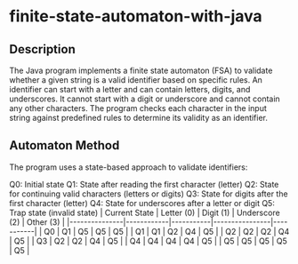 # finite-state-automaton-with-java

## Description
The Java program implements a finite state automaton (FSA) to validate whether a given string is a valid identifier based on specific rules. An identifier can start with a letter and can contain letters, digits, and underscores. It cannot start with a digit or underscore and cannot contain any other characters. The program checks each character in the input string against predefined rules to determine its validity as an identifier.

## Automaton Method
The program uses a state-based approach to validate identifiers:

Q0: Initial state
Q1: State after reading the first character (letter)
Q2: State for continuing valid characters (letters or digits)
Q3: State for digits after the first character (letter)
Q4: State for underscores after a letter or digit
Q5: Trap state (invalid state)
| Current State | Letter (0) | Digit (1) | Underscore (2) | Other (3) |
|---------------|------------|-----------|----------------|-----------|
| Q0            | Q1         | Q5        | Q5             | Q5        |
| Q1            | Q1         | Q2        | Q4             | Q5        |
| Q2            | Q2         | Q2        | Q4             | Q5        |
| Q3            | Q2         | Q2        | Q4             | Q5        |
| Q4            | Q4         | Q4        | Q4             | Q5        |
| Q5            | Q5         | Q5        | Q5             | Q5        |

